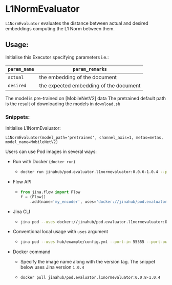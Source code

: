 # L1NormEvaluator

`L1NormEvaluator` evaluates the distance between actual and desired embeddings computing the L1 Norm between them.

## Usage:

Initialise this Executor specifying parameters i.e.:

| `param_name`  | `param_remarks` |
| ------------- | ------------- |
| `actual`  | the embedding of the document  |
| `desired`  | the expected embedding of the document |

The model is pre-trained on [MobileNetV2] data
The pretrained default path is the result of downloading the models in `download.sh`

### Snippets:

Initialise L1NormEvaluator:

`L1NormEvaluator(model_path='pretrained', channel_axis=1, metas=metas, model_name=MobileNetV2)`

Users can use Pod images in several ways:

- Run with Docker (`docker run`)
  - ```bash
    docker run jinahub/pod.evaluator.l1normevaluator:0.0.6-1.0.4 --port-in 55555 --port-out 55556
    ```

- Flow API
  - ```python
    from jina.flow import Flow
    f = (Flow()
        .add(name='my_encoder', uses='docker://jinahub/pod.evaluator.l1normevaluator:0.0.6-1.0.4', port_in=55555, port_out=55556)
    ```

- Jina CLI
  - ```bash
    jina pod --uses docker://jinahub/pod.evaluator.l1normevaluator:0.0.6-1.0.4 --port-in 55555 --port-out 55556
    ```

- Conventional local usage with `uses` argument
  - ```bash
    jina pod --uses hub/example/config.yml --port-in 55555 --port-out 55556
    ```

- Docker command

  - Specify the image name along with the version tag. The snippet below uses Jina version `1.0.4`

  - ```bash
    docker pull jinahub/pod.evaluator.l1normevaluator:0.0.8-1.0.4
    ```